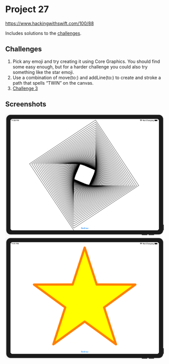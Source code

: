 # Project 27

https://www.hackingwithswift.com/100/88

Includes solutions to the [challenges](https://www.hackingwithswift.com/read/27/7/wrap-up).

## Challenges

1. Pick any emoji and try creating it using Core Graphics. You should find some easy enough, but for a harder challenge you could also try something like the star emoji.
2. Use a combination of move(to:) and addLine(to:) to create and stroke a path that spells “TWIN” on the canvas.
3. [Challenge 3](../53-Project27-Challenge3)

## Screenshots

![screenshot1](screenshots/screen01.png)
![screenshot2](screenshots/screen02.png)
